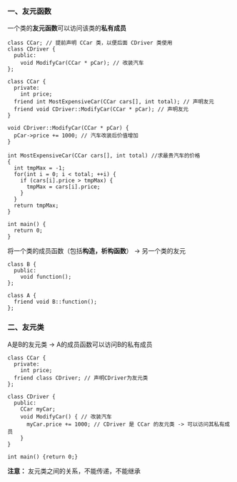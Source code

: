 ### 一、友元函数

一个类的**友元函数**可以访问该类的**私有成员**

```
class CCar; // 提前声明 CCar 类，以便后面 CDriver 类使用
class CDriver {
  public:
    void ModifyCar(CCar * pCar); // 改装汽车
};

class CCar {
  private:
    int price;
  friend int MostExpensiveCar(CCar cars[], int total); // 声明友元
  friend void CDriver::ModifyCar(CCar * pCar); // 声明友元
}

void CDriver::ModifyCar(CCar * pCar) {
  pCar->price += 1000; // 汽车改装后价值增加
}

int MostExpensiveCar(CCar cars[], int total) //求最贵汽车的价格
{
  int tmpMax = -1;
  for(int i = 0; i < total; ++i) {
    if (cars[i].price > tmpMax) {
      tmpMax = cars[i].price;
    }
  }
  return tmpMax;
}

int main() {
  return 0;
}
```

将一个类的成员函数（包括**构造，析构函数**） -> 另一个类的友元

```
class B {
  public:
    void function();
};

class A {
  friend void B::function();
};
```

### 二、友元类

A是B的友元类 -> A的成员函数可以访问B的私有成员

```
class CCar {
  private:
    int price;
  friend class CDriver; // 声明CDriver为友元类
};

class CDriver {
  public:
    CCar myCar;
    void ModifyCar() { // 改装汽车
      myCar.price += 1000; // CDriver 是 CCar 的友元类 -> 可以访问其私有成员
    }
}

int main() {return 0;}
```
**注意：**
友元类之间的关系，不能传递，不能继承

